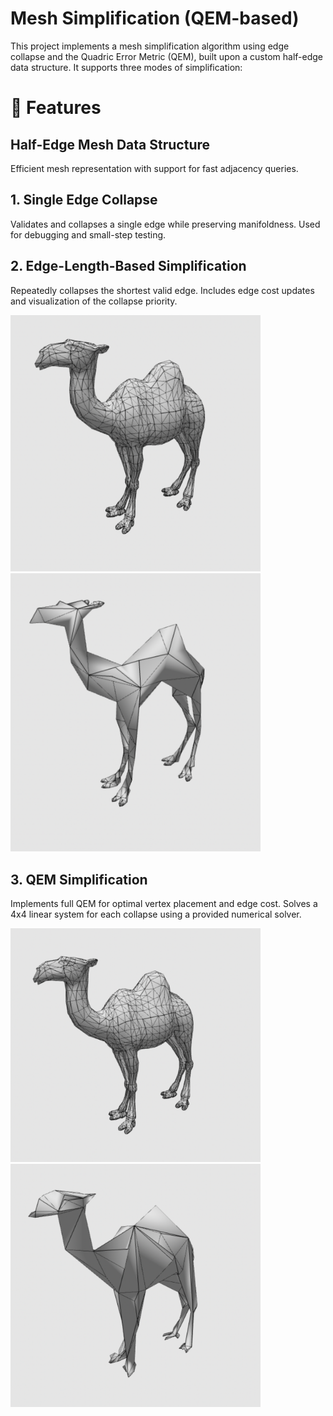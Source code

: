 # Mesh Simplification (QEM-based)

This project implements a mesh simplification algorithm using edge collapse and the Quadric Error Metric (QEM), built upon a custom half-edge data structure. It supports three modes of simplification:

# 🔧 Features

## Half-Edge Mesh Data Structure
Efficient mesh representation with support for fast adjacency queries.

## 1. Single Edge Collapse
Validates and collapses a single edge while preserving manifoldness. Used for debugging and small-step testing.

## 2. Edge-Length-Based Simplification
Repeatedly collapses the shortest valid edge. Includes edge cost updates and visualization of the collapse priority.

<img src="https://github.com/jinhgkim/Mesh-Simplifier/blob/master/img/edgelength_org.png" width="400"/> <img src="https://github.com/jinhgkim/Mesh-Simplifier/blob/master/img/edgelength.png" width="400"/>

## 3. QEM Simplification
Implements full QEM for optimal vertex placement and edge cost. Solves a 4x4 linear system for each collapse using a provided numerical solver.

<img src="https://github.com/jinhgkim/Mesh-Simplifier/blob/master/img/QEM_org.png" width="400"/> <img src="https://github.com/jinhgkim/Mesh-Simplifier/blob/master/img/QEM.png" width="400"/>